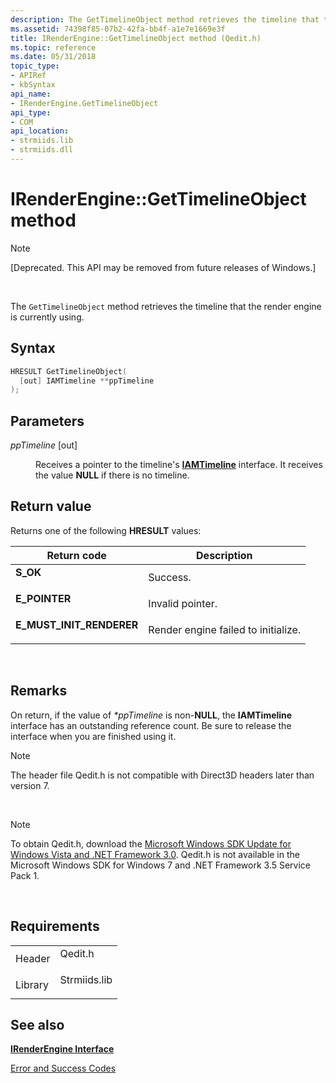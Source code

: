 ```yaml
---
description: The GetTimelineObject method retrieves the timeline that the render engine is currently using.
ms.assetid: 74398f85-07b2-42fa-bb4f-a1e7e1669e3f
title: IRenderEngine::GetTimelineObject method (Qedit.h)
ms.topic: reference
ms.date: 05/31/2018
topic_type: 
- APIRef
- kbSyntax
api_name: 
- IRenderEngine.GetTimelineObject
api_type: 
- COM
api_location: 
- strmiids.lib
- strmiids.dll
---
```


# IRenderEngine::GetTimelineObject method

> [!Note]  
> \[Deprecated. This API may be removed from future releases of Windows.\]

 

The `GetTimelineObject` method retrieves the timeline that the render engine is currently using.

## Syntax


```C++
HRESULT GetTimelineObject(
  [out] IAMTimeline **ppTimeline
);
```



## Parameters

<dl> <dt>

*ppTimeline* \[out\]
</dt> <dd>

Receives a pointer to the timeline's [**IAMTimeline**](iamtimeline.md) interface. It receives the value **NULL** if there is no timeline.

</dd> </dl>

## Return value

Returns one of the following **HRESULT** values:



| Return code                                                                                            | Description                                    |
|--------------------------------------------------------------------------------------------------------|------------------------------------------------|
| <dl> <dt>**S\_OK**</dt> </dl>                   | Success.<br/>                            |
| <dl> <dt>**E\_POINTER**</dt> </dl>              | Invalid pointer.<br/>                    |
| <dl> <dt>**E\_MUST\_INIT\_RENDERER**</dt> </dl> | Render engine failed to initialize.<br/> |



 

## Remarks

On return, if the value of *\*ppTimeline* is non-**NULL**, the **IAMTimeline** interface has an outstanding reference count. Be sure to release the interface when you are finished using it.

> [!Note]  
> The header file Qedit.h is not compatible with Direct3D headers later than version 7.

 

> [!Note]  
> To obtain Qedit.h, download the [Microsoft Windows SDK Update for Windows Vista and .NET Framework 3.0](https://msdn.microsoft.com/windowsvista/bb980924.aspx). Qedit.h is not available in the Microsoft Windows SDK for Windows 7 and .NET Framework 3.5 Service Pack 1.

 

## Requirements



|                    |                                                                                         |
|--------------------|-----------------------------------------------------------------------------------------|
| Header<br/>  | <dl> <dt>Qedit.h</dt> </dl>      |
| Library<br/> | <dl> <dt>Strmiids.lib</dt> </dl> |



## See also

<dl> <dt>

[**IRenderEngine Interface**](irenderengine.md)
</dt> <dt>

[Error and Success Codes](error-and-success-codes.md)
</dt> </dl>

 

 




